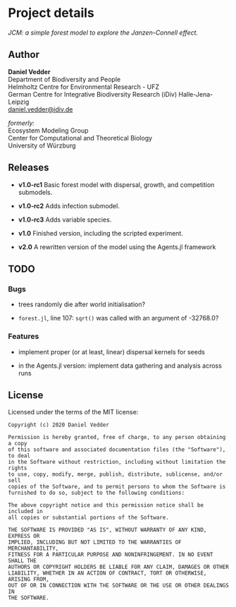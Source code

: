 # Project details

*JCM: a simple forest model to explore the Janzen-Connell effect.*

## Author

**Daniel Vedder**  
Department of Biodiversity and People  
Helmholtz Centre for Environmental Research - UFZ  
German Centre for Integrative Biodiversity Research (iDiv) Halle-Jena-Leipzig  
[daniel.vedder@idiv.de](mailto:daniel.vedder@idiv.de)

*formerly:*  
Ecosystem Modeling Group  
Center for Computational and Theoretical Biology  
University of Würzburg

## Releases

- **v1.0-rc1** Basic forest model with dispersal, growth, and competition submodels.

- **v1.0-rc2** Adds infection submodel.

- **v1.0-rc3** Adds variable species.

- **v1.0** Finished version, including the scripted experiment.

- **v2.0** A rewritten version of the model using the Agents.jl framework

## TODO

### Bugs

- trees randomly die after world initialisation?

- `forest.jl`, line 107: `sqrt()` was called with an argument of -32768.0?

### Features

- implement proper (or at least, linear) dispersal kernels for seeds

- in the Agents.jl version: implement data gathering and analysis across runs

## License

Licensed under the terms of the MIT license:

```
Copyright (c) 2020 Daniel Vedder

Permission is hereby granted, free of charge, to any person obtaining a copy
of this software and associated documentation files (the "Software"), to deal
in the Software without restriction, including without limitation the rights
to use, copy, modify, merge, publish, distribute, sublicense, and/or sell
copies of the Software, and to permit persons to whom the Software is
furnished to do so, subject to the following conditions:

The above copyright notice and this permission notice shall be included in
all copies or substantial portions of the Software.

THE SOFTWARE IS PROVIDED "AS IS", WITHOUT WARRANTY OF ANY KIND, EXPRESS OR
IMPLIED, INCLUDING BUT NOT LIMITED TO THE WARRANTIES OF MERCHANTABILITY,
FITNESS FOR A PARTICULAR PURPOSE AND NONINFRINGEMENT. IN NO EVENT SHALL THE
AUTHORS OR COPYRIGHT HOLDERS BE LIABLE FOR ANY CLAIM, DAMAGES OR OTHER
LIABILITY, WHETHER IN AN ACTION OF CONTRACT, TORT OR OTHERWISE, ARISING FROM,
OUT OF OR IN CONNECTION WITH THE SOFTWARE OR THE USE OR OTHER DEALINGS IN
THE SOFTWARE.
```
